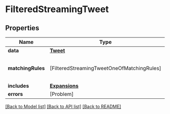 # FilteredStreamingTweet

## Properties
Name | Type | Description | Notes
------------ | ------------- | ------------- | -------------
**data** | [**Tweet**](Tweet.md) |  | 
**matchingRules** | [FilteredStreamingTweetOneOfMatchingRules] | The list of rules which matched the tweet | 
**includes** | [**Expansions**](Expansions.md) |  | [optional] 
**errors** | [Problem] |  | 

[[Back to Model list]](../README.md#documentation-for-models) [[Back to API list]](../README.md#documentation-for-api-endpoints) [[Back to README]](../README.md)


